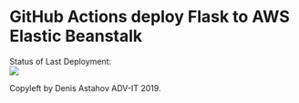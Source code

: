 # GitHub Actions deploy Flask to AWS Elastic Beanstalk




Status of Last Deployment:<br>
<img src="https://github.com/adv4000/github-actions-part-1-basics/workflows/My-GitHubActions-CICD-AWS/badge.svg?branch=master"><br>


Copyleft by Denis Astahov ADV-IT 2019.
